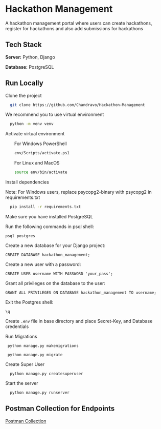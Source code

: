 # Hackathon Management

A hackathon management portal where users can create hackathons, register for hackathons and also add submissions for hackathons 

## Tech Stack


**Server:** Python, Django

**Database:** PostgreSQL

## Run Locally

Clone the project

```bash
  git clone https://github.com/Chandravo/Hackathon-Management
```


We recommend you to use virtual environment

```bash
  python -m venv venv
```

Activate virtual environment

&emsp;&emsp;For Windows PowerShell

```bash
    env/Scripts/activate.ps1
```

&emsp;&emsp;For Linux and MacOS

```bash
    source env/bin/activate
```

Install dependencies

Note: For Windows users, replace psycopg2-binary with psycopg2 in requirements.txt

```bash
  pip install -r requirements.txt
```

Make sure you have installed PostgreSQL

Run the following commands in psql shell:  
```
psql postgres
```
Create a new database for your Django project:
```
CREATE DATABASE hackathon_management;
```
Create a new user with a password:
```
CREATE USER username WITH PASSWORD 'your_pass';
```
Grant all privileges on the database to the user:

```
GRANT ALL PRIVILEGES ON DATABASE hackathon_management TO username;
```
Exit the Postgres shell:
```
\q
```

Create `.env` file in base directory and place Secret-Key, and Database credentials

Run Migrations

```
 python manage.py makemigrations
```

```
 python manage.py migrate
```

Create Super User
```
  python manage.py createsuperuser
```

Start the server

```bash
  python manage.py runserver
```



## Postman Collection for Endpoints

[Postman Collection](https://api.postman.com/collections/20527262-1b8436d6-db3d-490c-85dc-a7732ef40ecd?access_key=PMAT-01H08D151NQ4QAR3JA3DEBGNWX)

